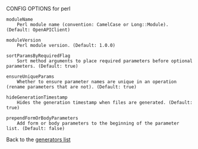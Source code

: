 CONFIG OPTIONS for perl

    moduleName
        Perl module name (convention: CamelCase or Long::Module). (Default: OpenAPIClient)

    moduleVersion
        Perl module version. (Default: 1.0.0)

    sortParamsByRequiredFlag
        Sort method arguments to place required parameters before optional parameters. (Default: true)

    ensureUniqueParams
        Whether to ensure parameter names are unique in an operation (rename parameters that are not). (Default: true)

    hideGenerationTimestamp
        Hides the generation timestamp when files are generated. (Default: true)

    prependFormOrBodyParameters
        Add form or body parameters to the beginning of the parameter list. (Default: false)

Back to the [generators list](README.md)
